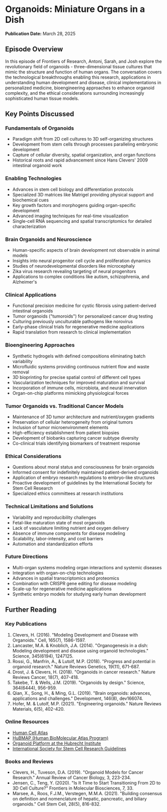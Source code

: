# Organoids: Miniature Organs in a Dish
**Publication Date:** March 28, 2025


## Episode Overview
In this episode of Frontiers of Research, Antoni, Sarah, and Josh explore the revolutionary field of organoids - three-dimensional tissue cultures that mimic the structure and function of human organs. The conversation covers the technological breakthroughs enabling this research, applications in understanding human development and disease, clinical implementations in personalized medicine, bioengineering approaches to enhance organoid complexity, and the ethical considerations surrounding increasingly sophisticated human tissue models.

## Key Points Discussed

### Fundamentals of Organoids
- Paradigm shift from 2D cell cultures to 3D self-organizing structures
- Development from stem cells through processes paralleling embryonic development
- Capture of cellular diversity, spatial organization, and organ functions
- Historical roots and rapid advancement since Hans Clevers' 2009 intestinal organoid work

### Enabling Technologies
- Advances in stem cell biology and differentiation protocols
- Specialized 3D matrices like Matrigel providing physical support and biochemical cues
- Key growth factors and morphogens guiding organ-specific development
- Advanced imaging techniques for real-time visualization
- Single-cell RNA sequencing and spatial transcriptomics for detailed characterization

### Brain Organoids and Neuroscience
- Human-specific aspects of brain development not observable in animal models
- Insights into neural progenitor cell cycle and proliferation dynamics
- Studies of neurodevelopmental disorders like microcephaly
- Zika virus research revealing targeting of neural progenitors
- Applications to complex conditions like autism, schizophrenia, and Alzheimer's

### Clinical Applications
- Functional precision medicine for cystic fibrosis using patient-derived intestinal organoids
- Tumor organoids ("tumoroids") for personalized cancer drug testing
- Culturing previously unculturable pathogens like norovirus
- Early-phase clinical trials for regenerative medicine applications
- Rapid translation from research to clinical implementation

### Bioengineering Approaches
- Synthetic hydrogels with defined compositions eliminating batch variability
- Microfluidic systems providing continuous nutrient flow and waste removal
- 3D bioprinting for precise spatial control of different cell types
- Vascularization techniques for improved maturation and survival
- Incorporation of immune cells, microbiota, and neural innervation
- Organ-on-chip platforms mimicking physiological forces

### Tumor Organoids vs. Traditional Cancer Models
- Maintenance of 3D tumor architecture and nutrient/oxygen gradients
- Preservation of cellular heterogeneity from original tumors
- Inclusion of tumor microenvironment elements
- High-efficiency establishment from patient biopsies
- Development of biobanks capturing cancer subtype diversity
- Co-clinical trials identifying biomarkers of treatment response

### Ethical Considerations
- Questions about moral status and consciousness for brain organoids
- Informed consent for indefinitely maintained patient-derived organoids
- Application of embryo research regulations to embryo-like structures
- Proactive development of guidelines by the International Society for Stem Cell Research
- Specialized ethics committees at research institutions

### Technical Limitations and Solutions
- Variability and reproducibility challenges
- Fetal-like maturation state of most organoids
- Lack of vasculature limiting nutrient and oxygen delivery
- Absence of immune components for disease modeling
- Scalability, labor-intensity, and cost barriers
- Automation and standardization efforts

### Future Directions
- Multi-organ systems modeling organ interactions and systemic diseases
- Integration with organ-on-chip technologies
- Advances in spatial transcriptomics and proteomics
- Combination with CRISPR gene editing for disease modeling
- Scale-up for regenerative medicine applications
- Synthetic embryo models for studying early human development

## Further Reading

### Key Publications
1. Clevers, H. (2016). "Modeling Development and Disease with Organoids." Cell, 165(7), 1586-1597.
2. Lancaster, M.A. & Knoblich, J.A. (2014). "Organogenesis in a dish: Modeling development and disease using organoid technologies." Science, 345(6194), 1247125.
3. Rossi, G., Manfrin, A., & Lutolf, M.P. (2018). "Progress and potential in organoid research." Nature Reviews Genetics, 19(11), 671-687.
4. Drost, J. & Clevers, H. (2018). "Organoids in cancer research." Nature Reviews Cancer, 18(7), 407-418.
5. Takebe, T. & Wells, J.M. (2019). "Organoids by design." Science, 364(6444), 956-959.
6. Qian, X., Song, H., & Ming, G.L. (2019). "Brain organoids: advances, applications and challenges." Development, 146(8), dev166074.
7. Hofer, M. & Lutolf, M.P. (2021). "Engineering organoids." Nature Reviews Materials, 6(5), 402-420.

### Online Resources
- [Human Cell Atlas](https://www.humancellatlas.org/)
- [HuBMAP (Human BioMolecular Atlas Program)](https://hubmapconsortium.org/)
- [Organoid Platform at the Hubrecht Institute](https://www.hubrecht.eu/research-groups/clevers-group/organoid-platform/)
- [International Society for Stem Cell Research Guidelines](https://www.isscr.org/policy/guidelines-for-stem-cell-research-and-clinical-translation)

### Books and Reviews
- Clevers, H., Tuveson, D.A. (2019). "Organoid Models for Cancer Research." Annual Review of Cancer Biology, 3, 223-234.
- Jensen, C., Teng, Y. (2020). "Is It Time to Start Transitioning From 2D to 3D Cell Culture?" Frontiers in Molecular Biosciences, 7, 33.
- Marsee, A., Roos, F.J.M., Verstegen, M.M.A. (2021). "Building consensus on definition and nomenclature of hepatic, pancreatic, and biliary organoids." Cell Stem Cell, 28(5), 816-832. 